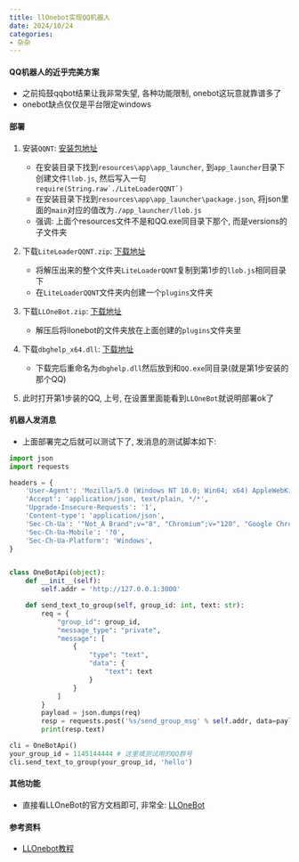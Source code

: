 ```yaml
---
title: llOnebot实现QQ机器人
date: 2024/10/24
categories: 
- 杂杂
---
```


#### QQ机器人的近乎完美方案
* 之前捣鼓qqbot结果让我非常失望, 各种功能限制, onebot这玩意就靠谱多了
* onebot缺点仅仅是平台限定windows


#### 部署
1. 安装`QQNT`: [安装包地址](https://dldir1.qq.com/qqfile/qq/QQNT/dd395162/QQ9.9.16.29456_x64.exe)
    - 在安装目录下找到`resources\app\app_launcher`, 到`app_launcher`目录下创建文件`llob.js`, 然后写入一句```require(String.raw`./LiteLoaderQQNT`)```
    - 在安装目录下找到`resources\app\app_launcher\package.json`, 将json里面的`main`对应的值改为`./app_launcher/llob.js`
    - 强调: 上面个resources文件不是和QQ.exe同目录下那个, 而是versions的子文件夹

2. 下载`LiteLoaderQQNT.zip`: [下载地址](https://ghp.ci/https://github.com/LiteLoaderQQNT/LiteLoaderQQNT/releases/download/1.2.3/LiteLoaderQQNT.zip)
    - 将解压出来的整个文件夹`LiteLoaderQQNT`复制到第1步的`llob.js`相同目录下
    - 在`LiteLoaderQQNT`文件夹内创建一个`plugins`文件夹

3. 下载`LLOneBot.zip`: [下载地址](https://ghp.ci/https://github.com/LLOneBot/LLOneBot/releases/download/v4.4.1/LLOneBot.zip)
    - 解压后将llonebot的文件夹放在上面创建的`plugins`文件夹里

4. 下载`dbghelp_x64.dll`: [下载地址](https://ghp.ci/https://github.com/LiteLoaderQQNT/QQNTFileVerifyPatch/releases/download/DllHijack_1.1.2/dbghelp_x64.dll)
    - 下载完后重命名为`dbghelp.dll`然后放到和`QQ.exe`同目录(就是第1步安装的那个QQ)

5. 此时打开第1步装的QQ, 上号, 在设置里面能看到`LLOneBot`就说明部署ok了


#### 机器人发消息
* 上面部署完之后就可以测试下了, 发消息的测试脚本如下:

```python
import json
import requests

headers = {
    'User-Agent': 'Mozilla/5.0 (Windows NT 10.0; Win64; x64) AppleWebKit/537.36 (KHTML, like Gecko) Chrome/120.0.0.0 Safari/537.36',
    'Accept': 'application/json, text/plain, */*',
    'Upgrade-Insecure-Requests': '1',
    'Content-type': 'application/json',
    'Sec-Ch-Ua': '"Not_A Brand";v="8", "Chromium";v="120", "Google Chrome";v="120"',
    'Sec-Ch-Ua-Mobile': '?0',
    'Sec-Ch-Ua-Platform': 'Windows',
}


class OneBotApi(object):
    def __init__(self):
        self.addr = 'http://127.0.0.1:3000'

    def send_text_to_group(self, group_id: int, text: str):
        req = {
            "group_id": group_id,
            "message_type": "private",
            "message": [
                {
                    "type": "text",
                    "data": {
                        "text": text
                    }
                }
            ]
        }
        payload = json.dumps(req)
        resp = requests.post('%s/send_group_msg' % self.addr, data=payload, headers=headers)
        print(resp.text)

cli = OneBotApi()
your_group_id = 1145144444 # 这里填测试用的QQ群号
cli.send_text_to_group(your_group_id, 'hello')
```

#### 其他功能
* 直接看LLOneBot的官方文档即可, 非常全: [LLOneBot](https://apifox.com/apidoc/shared-a7b7a53c-8b85-4885-8573-103cfffb75ac/api-226391767)



#### 参考资料
* [LLOnebot教程](https://forum.itzdrli.cc/d/7-koishijiao-cheng-ru-he-shi-yong-liteloader-onebot-dui-jie-onebotsatori-shi-yong-jiao-cheng-qq-9915/8)